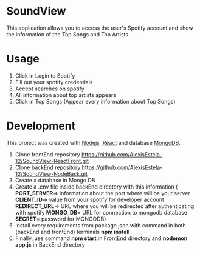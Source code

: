 # SoundView

This application allows you to access the user's Spotify account and show the information of the Top Songs and Top Artists.

# Usage
1. Click in Login to Spotify
2. Fill out your spotify credentials
3. Accept searches on spotify
4. All information about top artists appears
5. Click in Top Songs (Appear every information about Top Songs)

# Development

This project was created with [Nodejs](https://github.com/nodejs) ,[React](https://github.com/facebook/create-react-app) and database [MongoDB](https://www.mongodb.com/es).

1. Clone frontEnd repository  https://github.com/AlexisEstela-12/SoundView-ReactFront.git
2. Clone backEnd repository https://github.com/AlexisEstela-12/SoundView-NodeBack.git
3. Create a database in Mongo DB
4. Create a .env file inside backEnd directory with this information (
	**PORT_SERVER**=> information about the port where will be your server
	**CLIENT_ID**=> value from your [spotify for developer](https://developer.spotify.com/ ) account
	**REDIRECT_URL**=> URL where you will be redirected after authenticating with spotify 
	**MONGO_DB**= URL for connection to mongodb database
	**SECRET**= password for MONGODB) 
5. Install every requirements from package.json with command in both (backEnd and frontEnd) terminals **npm install** 
6. Finally, use command **npm start** in FrontEnd directory and **nodemon app.js** in BackEnd directory
